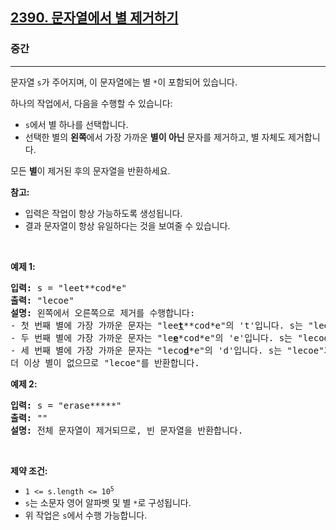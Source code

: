<h2><a href="https://leetcode.com/problems/removing-stars-from-a-string">2390. 문자열에서 별 제거하기</a></h2><h3>중간</h3><hr><p>문자열 <code>s</code>가 주어지며, 이 문자열에는 별 <code>*</code>이 포함되어 있습니다.</p>

<p>하나의 작업에서, 다음을 수행할 수 있습니다:</p>

<ul>
	<li><code>s</code>에서 별 하나를 선택합니다.</li>
	<li>선택한 별의 <strong>왼쪽</strong>에서 가장 가까운 <strong>별이 아닌</strong> 문자를 제거하고, 별 자체도 제거합니다.</li>
</ul>

<p>모든 <strong>별</strong>이 제거된 후의 문자열을 반환하세요.</p>

<p><strong>참고:</strong></p>

<ul>
	<li>입력은 작업이 항상 가능하도록 생성됩니다.</li>
	<li>결과 문자열이 항상 유일하다는 것을 보여줄 수 있습니다.</li>
</ul>

<p>&nbsp;</p>
<p><strong class="example">예제 1:</strong></p>

<pre>
<strong>입력:</strong> s = &quot;leet**cod*e&quot;
<strong>출력:</strong> &quot;lecoe&quot;
<strong>설명:</strong> 왼쪽에서 오른쪽으로 제거를 수행합니다:
- 첫 번째 별에 가장 가까운 문자는 &quot;lee<strong><u>t</u></strong>**cod*e&quot;의 &#39;t&#39;입니다. s는 &quot;lee*cod*e&quot;가 됩니다.
- 두 번째 별에 가장 가까운 문자는 &quot;le<strong><u>e</u></strong>*cod*e&quot;의 &#39;e&#39;입니다. s는 &quot;lecod*e&quot;가 됩니다.
- 세 번째 별에 가장 가까운 문자는 &quot;leco<strong><u>d</u></strong>*e&quot;의 &#39;d&#39;입니다. s는 &quot;lecoe&quot;가 됩니다.
더 이상 별이 없으므로 &quot;lecoe&quot;를 반환합니다.</pre>

<p><strong class="example">예제 2:</strong></p>

<pre>
<strong>입력:</strong> s = &quot;erase*****&quot;
<strong>출력:</strong> &quot;&quot;
<strong>설명:</strong> 전체 문자열이 제거되므로, 빈 문자열을 반환합니다.
</pre>

<p>&nbsp;</p>
<p><strong>제약 조건:</strong></p>

<ul>
	<li><code>1 &lt;= s.length &lt;= 10<sup>5</sup></code></li>
	<li><code>s</code>는 소문자 영어 알파벳 및 별 <code>*</code>로 구성됩니다.</li>
	<li>위 작업은 <code>s</code>에서 수행 가능합니다.</li>
</ul>